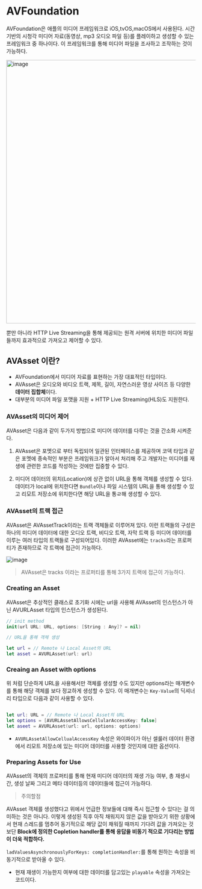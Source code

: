 # AVFoundation  


AVFoundation은 애플의 미디어 프레임워크로 iOS,tvOS,macOS에서 사용된다. 시간 기반의 시청각 미디어 자료(동영상, mp3 오디오 파일 등)를 플레이하고 생성할 수 있는 프레임워크 중 하나이다. 이 프레임워크를 통해 미디어 파일을 조사하고 조작하는 것이 가능하다.  


<img width="700" alt="image" src="https://user-images.githubusercontent.com/33486820/65219721-19215100-daf4-11e9-866a-9ffa892b0b90.png">  

뿐만 아니라 HTTP Live Streaming을 통해 제공되는 원격 서버에 위치한 미디어 파일들까지 효과적으로 가져오고 제어할 수 있다.  

## AVAsset 이란?

- AVFoundation에서 미디어 자료를 표현하는 가장 대표적인 타입이다. 
- AVAsset은 오디오와 비디오 트랙, 제목, 길이, 자연스러운 영상 사이즈 등 다양한 **데이터 집합체**이다.
- 대부분의 미디어 파일 포맷을 지원 + HTTP Live Streaming(HLS)도 지원한다.

### AVAsset의 미디어 제어  

AVAsset은 다음과 같이 두가지 방법으로 미디어 데이터를 다루는 것을 간소화 시켜준다.  

1. AVAsset은 포멧으로 부터 독립되어 일관된 인터페이스를 제공하며 코덱 타입과 같은 포멧에 종속적인 부분은 프레임워크가 알아서 처리해 주고 개발자는 미디어를 재생에 관련한 코드를 작성하는 것에만 집중할 수 있다.  

2. 미디어 데이터의 위치(Location)에 상관 없이 URL을 통해 객체를 생성할 수 있다. 데이터가 local에 위치한다면 `Bundle`이나 파일 시스템의 URL을 통해 생성할 수 있고 리모트 저장소에 위치한다면 해당 URL을 통ㄹ해 생성할 수 있다.  


### AVAsset의 트랙 접근 

AVAsset은 AVAssetTrack이라는 트랙 객체들로 이루어져 있다. 이런 트랙들의 구성은 하나의 미디어 데이터에 대한 오디오 트랙, 비디오 트랙, 자막 트랙 등 미디어 데이터를 이루는 여러 타입의 트랙들로 구성되어있다. 이러한 AVAsset에는 `tracks`라는 프로퍼티가 존재하므로 각 트랙에 접근이 가능하다.  

![image](https://user-images.githubusercontent.com/33486820/65220008-c72cfb00-daf4-11e9-9251-3f443d714318.png)  

> AVAsset은 tracks 이라는 프로퍼티를 통해 3가지 트랙에 접근이 가능하다.  


### Creating an Asset  

AVAsset은 추상적인 클래스로 초기화 시에는 url을 사용해 AVAsset의 인스턴스가 아닌 AVURLAsset 타입의 인스턴스가 생성된다.


```swift
// init method
init(url URL: URL, options: [String : Any]? = nil)

// URL을 통해 객체 생성

let url = // Remote 나 Local Asset의 URL 
let asset = AVURLAsset(url: url)  
```  

### Creaing an Asset with options  

위 처럼 단순하게 URL을 사용해서만 객체를 생성할 수도 있지만 options라는 매개변수를 통해 해당 객체를 보다 정교하게 생성할 수 있다. 이 매개변수는 `Key-Value`의 딕셔너리 타입으로 다음과 같이 사용할 수 있다.  

```swift

let url: URL = // Remote 나 Local Asset의 URL 
let options = [AVURLAssetAllowsCellularAccessKey: false]
let aseet = AVURLAsset(url: url, options: options)

```  

- `AVURLAssetAllowCellualAccessKey` 속성은 와이파이가 아닌 셀룰러 데이터 환경에서 리모트 저장소에 있는 미디어 데이터를 사용할 것인지에 대한 옵션이다.  


### Preparing Assets for Use  

AVAsset의 객체의 프로퍼티를 통해 현재 미디어 데이터의 재생 가능 여부, 총 재생시간, 생성 날짜 그리고 메타 데이터등의 데이터들에 접근이 가능하다. 

> 주의할점

AVAsset 객체를 생성했다고 위에서 언급한 정보들에 대해 즉시 접근할 수 있다는 걸 의미하는 것은 아니다. 이렇게 생성된 직후 아직 채워지지 않은 값을 받아오기 위한 상황에서 현재 스레드를 멈추어 동기적으로 해당 값이 채워질 때까지 기다려 값을 가져오는 것보단 **Block에 정의한 Copletion handler를 통해 응답을 비동기 적으로 기다리는 방법이 더욱 적합하다.**  

`ladValuesAsynchronouslyForKeys: completionHandler:`를 통해 원하는 속성을 비동기적으로 받아올 수 있다.  

- 현재 재생이 가능한지 여부에 대한 데이터를 담고있는 `playable` 속성을 가져오는 코드이다.  














